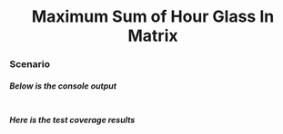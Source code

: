 <h1 align="center">Maximum Sum of Hour Glass In Matrix</h1>

   <h3>Scenario</h3>
   
   
   
   
<h5>Below is the console output</h5>
<img src="">

<h5>Here is the test coverage results</h5>
<img src="">
